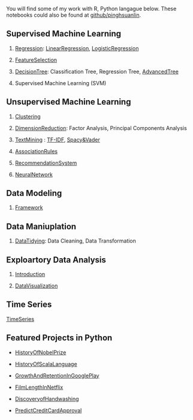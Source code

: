 You will find some of my work with R, Python langague below. These notebooks could also be found at [github/pinghsuanlin](https://github.com/Pinghsuanlin/).
## **Supervised Machine Learning**

1. [Regression](projects/regression/regressionAssumption.md): [LinearRegression](projects/regression/linearRegression.md), [LogisticRegression](projects/regression/logisticRegression.md)

2. [FeatureSelection](projects/featureSelection/featureSelection.md)

3. [DecisionTree](projects/decisionTree.md): Classification Tree, Regression Tree, [AdvancedTree](projects/advancedTree/advancedTree.md)

4. Supervised Machine Learning (SVM)


## **Unsupervised Machine Learning**
1. [Clustering](projects/Clustering/Clustering.md)

2. [DimensionReduction](projects/dimensionReduction/dimensionReduction.md): Factor Analysis, Principal Components Analysis

3. [TextMining](projects/textMining/textMining.md) : [TF-IDF](projects/textMining/tfidf.md), [Spacy&Vader](projects/textMining/spacyVader.md)

4. [AssociationRules](projects/AssociationRules/marketBasket.md)

5. [RecommendationSystem](projects/recommendation/recommendation.md)

6. [NeuralNetwork](projects/neuralNetwork/neuralNetwork.md)


## **Data Modeling**
1. [Framework](projects/dataModeling.md)

## **Data Maniuplation**

1. [DataTidying](projects/dataTidying.md): Data Cleaning, Data Transformation

## **Exploartory Data Analysis**

1. [Introduction](projects/exploratoryDataAnalysis.md)

2. [DataVisualization](projects/datavisual/dataVisualization.md)

## **Time Series**
[TimeSeries](projects/timeSeries/timeSeries.md)

## Featured Projects in Python
* [HistoryOfNobelPrize](projects/NobelPrize/NobelPrize.md)

* [HistoryOfScalaLanguage](projects/GithubScala/Scala.md)

* [GrowthAndRetentionInGooglePlay](projects/Android/Android.md)

* [FilmLengthInNetflix](projects/Netflix/Netflix.md)

* [DiscoveryofHandwashing](projects/handwashing/handwashing.md)

* [PredictCreditCardApproval](projects/creditCard.md)